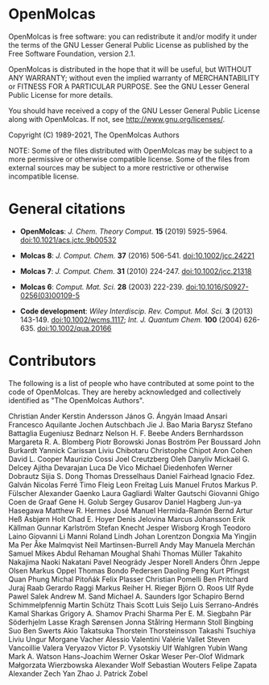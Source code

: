OpenMolcas
==========

OpenMolcas is free software: you can redistribute it and/or modify it
under the terms of the GNU Lesser General Public License as published by
the Free Software Foundation, version 2.1.

OpenMolcas is distributed in the hope that it will be useful, but
WITHOUT ANY WARRANTY; without even the implied warranty of
MERCHANTABILITY or FITNESS FOR A PARTICULAR PURPOSE. See the GNU Lesser
General Public License for more details.

You should have received a copy of the GNU Lesser General Public License
along with OpenMolcas. If not, see <http://www.gnu.org/licenses/>.

Copyright (C) 1989-2021, The OpenMolcas Authors


NOTE: Some of the files distributed with OpenMolcas may be subject to a more
permissive or otherwise compatible license. Some of the files from external
sources may be subject to a more restrictive or otherwise incompatible license.


General citations
=================

* **OpenMolcas**:
  *J. Chem. Theory Comput.* **15** (2019) 5925-5964. [doi:10.1021/acs.jctc.9b00532](https://doi.org/10.1021/acs.jctc.9b00532)

* **Molcas 8**:
  *J. Comput. Chem.* **37** (2016) 506-541. [doi:10.1002/jcc.24221](https://doi.org/10.1002/jcc.24221)

* **Molcas 7**:
  *J. Comput. Chem.* **31** (2010) 224-247. [doi:10.1002/jcc.21318](https://doi.org/10.1002/jcc.21318)

* **Molcas 6**:
  *Comput. Mat. Sci.* **28** (2003) 222-239. [doi:10.1016/S0927-0256(03)00109-5](https://doi.org/10.1016/S0927-0256(03)00109-5)

* **Code development**:
  *Wiley Interdiscip. Rev. Comput. Mol. Sci.* **3** (2013) 143-149. [doi:10.1002/wcms.1117](https://doi.org/10.1002/wcms.1117);
  *Int. J. Quantum Chem.* **100** (2004) 626-635. [doi:10.1002/qua.20166](https://doi.org/10.1002/qua.20166)


Contributors
============

The following is a list of people who have contributed at some point to the
code of OpenMolcas. They are hereby acknowledged and collectively identified as
"The OpenMolcas Authors".

Christian Ander
Kerstin Andersson
János G. Ángyán
Imaad Ansari
Francesco Aquilante
Jochen Autschbach
Jie J. Bao
Maria Barysz
Stefano Battaglia
Eugeniusz Bednarz
Nelson H. F. Beebe
Anders Bernhardsson
Margareta R. A. Blomberg
Piotr Borowski
Jonas Boström
Per Boussard
John Burkardt
Yannick Carissan
Liviu Chibotaru
Christophe Chipot
Aron Cohen
David L. Cooper
Maurizio Cossi
Joel Creutzberg
Oleh Danyliv
Mickaël G. Delcey
Ajitha Devarajan
Luca De Vico
Michael Diedenhofen
Werner Dobrautz
Sijia S. Dong
Thomas Dresselhaus
Daniel Fairhead
Ignacio Fdez. Galván
Nicolas Ferré
Timo Fleig
Leon Freitag
Luis Manuel Frutos
Markus P. Fülscher
Alexander Gaenko
Laura Gagliardi
Walter Gautschi
Giovanni Ghigo
Coen de Graaf
Gene H. Golub
Sergey Gusarov
Daniel Hagberg
Jun-ya Hasegawa
Matthew R. Hermes
José Manuel Hermida-Ramón
Bernd Artur Heß
Asbjørn Holt
Chad E. Hoyer
Denis Jelovina
Marcus Johansson
Erik Källman
Gunnar Karlström
Stefan Knecht
Jesper Wisborg Krogh
Teodoro Laino
Giovanni Li Manni
Roland Lindh
Johan Lorentzon
Dongxia Ma
Yingjin Ma
Per Åke Malmqvist
Neil Martinsen-Burrell
Andy May
Manuela Merchán
Samuel Mikes
Abdul Rehaman Moughal Shahi
Thomas Müller
Takahito Nakajima
Naoki Nakatani
Pavel Neogrády
Jesper Norell
Anders Öhrn
Jeppe Olsen
Markus Oppel
Thomas Bondo Pedersen
Daoling Peng
Kurt Pfingst
Quan Phung
Michal Pitoňák
Felix Plasser
Christian Pomelli
Ben Pritchard
Juraj Raab
Gerardo Raggi
Markus Reiher
H. Rieger
Björn O. Roos
Ulf Ryde
Pawel Salek
Andrew M. Sand
Michael A. Saunders
Igor Schapiro
Bernd Schimmelpfennig
Martin Schütz
Thais Scott
Luis Seijo
Luis Serrano-Andrés
Kamal Sharkas
Grigory A. Shamov
Prachi Sharma
Per E. M. Siegbahn
Pär Söderhjelm
Lasse Kragh Sørensen
Jonna Stålring
Hermann Stoll
Bingbing Suo
Ben Swerts
Akio Takatsuka
Thorstein Thorsteinsson
Takashi Tsuchiya
Liviu Ungur
Morgane Vacher
Alessio Valentini
Valérie Vallet
Steven Vancoillie
Valera Veryazov
Victor P. Vysotskiy
Ulf Wahlgren
Yubin Wang
Mark A. Watson
Hans-Joachim Werner
Oskar Weser
Per-Olof Widmark
Małgorzata Wierzbowska
Alexander Wolf
Sebastian Wouters
Felipe Zapata
Alexander Zech
Yan Zhao
J. Patrick Zobel

